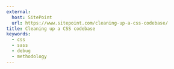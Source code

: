```yaml
---
external:
  host: SitePoint
  url: https://www.sitepoint.com/cleaning-up-a-css-codebase/
title: Cleaning up a CSS codebase
keywords:
  - css
  - sass
  - debug
  - methodology
---
```

